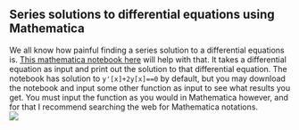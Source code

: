 ## Series solutions to differential equations using Mathematica  
We all know how painful finding a series solution to a differential equations is. [This mathematica notebook here](https://github.com/yakeen15/amps/blob/main/mathematical%20methods/series_solve.nb) will help with that. It takes a differential equation
as input and print out the solution to that differential equation. The notebook has solution to `y'[x]+2y[x]==0` by default, but you may download the notebook and input 
some other function as input to see what results you get. You must input the function as you would in Mathematica however, and for that I recommend searching the web for 
Mathematica notations.  
![](https://raw.githubusercontent.com/yakeen15/amps/main/mathematical%20methods/images/eqndiff.png)
